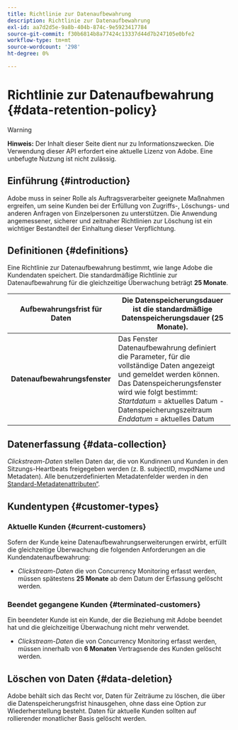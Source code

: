 ```yaml
---
title: Richtlinie zur Datenaufbewahrung
description: Richtlinie zur Datenaufbewahrung
exl-id: aa7d2d5e-9a8b-404b-874c-9e5923417784
source-git-commit: f30b6814b8a77424c13337d44d7b247105e0bfe2
workflow-type: tm+mt
source-wordcount: '298'
ht-degree: 0%

---
```


# Richtlinie zur Datenaufbewahrung {#data-retention-policy}

>[!WARNING]
>
>**Hinweis:** Der Inhalt dieser Seite dient nur zu Informationszwecken. Die Verwendung dieser API erfordert eine aktuelle Lizenz von Adobe. Eine unbefugte Nutzung ist nicht zulässig.


## Einführung {#introduction}

Adobe muss in seiner Rolle als Auftragsverarbeiter geeignete Maßnahmen ergreifen, um seine Kunden bei der Erfüllung von Zugriffs-, Löschungs- und anderen Anfragen von Einzelpersonen zu unterstützen. Die Anwendung angemessener, sicherer und zeitnaher Richtlinien zur Löschung ist ein wichtiger Bestandteil der Einhaltung dieser Verpflichtung.

## Definitionen {#definitions}

Eine Richtlinie zur Datenaufbewahrung bestimmt, wie lange Adobe die Kundendaten speichert. Die standardmäßige Richtlinie zur Datenaufbewahrung für die gleichzeitige Überwachung beträgt **25 Monate**.

| Aufbewahrungsfrist für Daten | Die Datenspeicherungsdauer ist die standardmäßige Datenspeicherungsdauer (25 Monate). |
|---|---|
| **Datenaufbewahrungsfenster** | Das Fenster Datenaufbewahrung definiert die Parameter, für die vollständige Daten angezeigt und gemeldet werden können. Das Datenspeicherungsfenster wird wie folgt bestimmt:<br/> *Startdatum* = aktuelles Datum - Datenspeicherungszeitraum <br/>*Enddatum* = aktuelles Datum |

## Datenerfassung {#data-collection}

*Clickstream-Daten* stellen Daten dar, die von Kundinnen und Kunden in den Sitzungs-Heartbeats freigegeben werden (z. B. subjectID, mvpdName und Metadaten). Alle benutzerdefinierten Metadatenfelder werden in den [Standard-Metadatenattributen“ &#x200B;](/help/concurrency-monitoring/standard-metadata-attributes.md).

## Kundentypen {#customer-types}

### Aktuelle Kunden {#current-customers}

Sofern der Kunde keine Datenaufbewahrungserweiterungen erwirbt, erfüllt die gleichzeitige Überwachung die folgenden Anforderungen an die Kundendatenaufbewahrung:

* *Clickstream-Daten* die von Concurrency Monitoring erfasst werden, müssen spätestens **25 Monate** ab dem Datum der Erfassung gelöscht werden.

### Beendet gegangene Kunden {#terminated-customers}

Ein beendeter Kunde ist ein Kunde, der die Beziehung mit Adobe beendet hat und die gleichzeitige Überwachung nicht mehr verwendet.

* *Clickstream-Daten* die von Concurrency Monitoring erfasst werden, müssen innerhalb von **6 Monaten** Vertragsende des Kunden gelöscht werden.

## Löschen von Daten {#data-deletion}

Adobe behält sich das Recht vor, Daten für Zeiträume zu löschen, die über die Datenspeicherungsfrist hinausgehen, ohne dass eine Option zur Wiederherstellung besteht. Daten für aktuelle Kunden sollten auf rollierender monatlicher Basis gelöscht werden.
